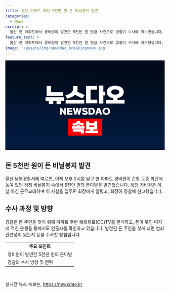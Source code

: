 ```yaml
---
title: 울산 아파트 화단 5천만 원 든 비닐봉지 발견
categories:
  - News
excerpt: >
  울산 한 아파트에서 경비원이 발견한 5천만 원 현금 사건으로 경찰이 수사에 착수했습니다. 돈은 검정 비닐봉지에 5만 원권이 은행용 띠로 묶여 있던 것으로, 현재 주인을 찾기 위해 CCTV 분석 및 은행을 통한 인출자 확인 등의 조치를 취하고 있습니다. 해당 경찰서는 돈 소유자를 찾으면 범죄 관련성을 조사할 예정이라고 밝혔습니다.
feature_text: >
  울산 한 아파트에서 경비원이 발견한 5천만 원 현금 사건으로 경찰이 수사에 착수했습니다. 돈은 검정 비닐봉지에 5만 원권이 은행용 띠로 묶여 있던 것으로, 현재 주인을 찾기 위해 CCTV 분석 및 은행을 통한 인출자 확인 등의 조치를 취하고 있습니다. 해당 경찰서는 돈 소유자를 찾으면 범죄 관련성을 조사할 예정이라고 밝혔습니다.
image: '/assets/img/newsdao_breakingnews.jpg'
---
```


<p><img src="/assets/img/newsdao_breakingnews.jpg" alt="bookingtag 속보" /></p>

<h2 data-ke-size="size26">돈 5천만 원이 든 비닐봉지 발견</h2>

<p data-ke-size="size16">울산 남부경찰서에 따르면, 어제 오후 2시쯤 남구 한 아파트 경비원이 순찰 도중 화단에 놓여 있던 검정 비닐봉지 속에서 5천만 원의 돈다발을 발견했습니다. 해당 경비원은 이날 아침 근무교대하며 이 사실을 입주민 회장에게 알렸고, 회장이 경찰에 신고했습니다.</p>

<h2 data-ke-size="size26">수사 과정 및 방향</h2>

<p data-ke-size="size16">경찰은 돈 주인을 찾기 위해 아파트 주변 폐쇄회로(CC)TV를 분석하고, 돈이 묶인 띠지에 적힌 은행을 통해서도 인출자를 확인하고 있습니다. 발견된 돈 주인을 찾게 되면 범죄 관련성이 있는지 등을 수사할 방침입니다.</p>

<table>
    <tbody>
        <tr>
            <td style="text-align: center; height: 17px;"><b>주요 포인트</b></td>
        </tr>
        <tr>
            <td style="text-align: left; height: 17px;">경비원이 발견한 5천만 원의 돈다발</td>
        </tr>
        <tr>
            <td style="text-align: left; height: 17px;">경찰의 수사 방향 및 전략</td>
        </tr>
    </tbody>
</table>

<p data-ke-size="size16">&nbsp;</p>
실시간 뉴스 속보는, <a href="https://newsdao.kr" rel="dofollow">https://newsdao.kr</a>


